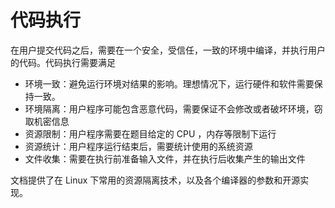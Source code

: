 # 代码执行

在用户提交代码之后，需要在一个安全，受信任，一致的环境中编译，并执行用户的代码。代码执行需要满足

- 环境一致：避免运行环境对结果的影响。理想情况下，运行硬件和软件需要保持一致。
- 环境隔离：用户程序可能包含恶意代码，需要保证不会修改或者破坏环境，窃取机密信息
- 资源限制：用户程序需要在题目给定的 CPU ，内存等限制下运行
- 资源统计：用户程序运行结束后，需要统计使用的系统资源
- 文件收集：需要在执行前准备输入文件，并在执行后收集产生的输出文件

文档提供了在 Linux 下常用的资源隔离技术，以及各个编译器的参数和开源实现。
